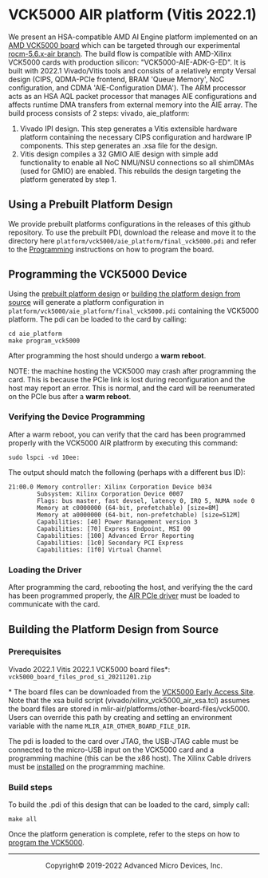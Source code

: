 # VCK5000 AIR platform (Vitis 2022.1) 

We present an HSA-compatible AMD AI Engine platform implemented on an [AMD VCK5000 board](https://www.xilinx.com/products/boards-and-kits/vck5000.html) which can be targeted through our experimental [rocm-5.6.x-air branch](https://github.com/RadeonOpenCompute/ROCR-Runtime/tree/experimental/rocm-5.6.x-air). The build flow is compatible with AMD-Xilinx VCK5000 cards with production silicon: "VCK5000-AIE-ADK-G-ED". It is built with 2022.1 Vivado/Vitis tools and consists of a relatively empty Versal design (CIPS, QDMA-PCIe frontend, BRAM 'Queue Memory', NoC configuration, and CDMA 'AIE-Configuration DMA'). The ARM processor acts as an HSA AQL packet processor that manages AIE configurations and affects runtime DMA transfers from external memory into the AIE array. The build process consists of 2 steps: vivado, aie_platform:

1. Vivado IPI design. This step generates a Vitis extensible hardware platform containing the necessary CIPS configuration and hardware IP components. This step generates an .xsa file for the design. 
2. Vitis design compiles a 32 GMIO AIE design with simple add functionality to enable all NoC NMU/NSU connections so all shimDMAs (used for GMIO) are enabled. This rebuilds the design targeting the platform generated by step 1. 

## Using a Prebuilt Platform Design

We provide prebuilt platforms configurations in the releases of this github repository. To use the prebuilt PDI, download the release and move it to the directory here `platform/vck5000/aie_platform/final_vck5000.pdi` and refer to the [Programming](#Programming-the-VCK5000-Device) instructions on how to program the board.

## Programming the VCK5000 Device
Using the [prebuilt platform design](#Using-a-Prebuilt-Platform-Design) or [building the platform design from source](#Building-the-Platform-Design-from-Source) will generate a platform configuration in `platform/vck5000/aie_platform/final_vck5000.pdi` containing the VCK5000 platform. The pdi can be loaded to the card by calling:
```
cd aie_platform
make program_vck5000
```
After programming the host should undergo a **warm reboot**.

NOTE: the machine hosting the VCK5000 may crash after programming the card. This is because the PCIe link is lost during reconfiguration and the host may report an error. This is normal, and the card will be reenumerated on the PCIe bus after a **warm reboot**.

### Verifying the Device Programming
After a warm reboot, you can verify that the card has been programmed properly with the VCK5000 AIR platfrorm by executing this command:
```
sudo lspci -vd 10ee:
```
The output should match the following (perhaps with a different bus ID):
```
21:00.0 Memory controller: Xilinx Corporation Device b034
        Subsystem: Xilinx Corporation Device 0007
        Flags: bus master, fast devsel, latency 0, IRQ 5, NUMA node 0
        Memory at c0000000 (64-bit, prefetchable) [size=8M]
        Memory at a0000000 (64-bit, non-prefetchable) [size=512M]
        Capabilities: [40] Power Management version 3
        Capabilities: [70] Express Endpoint, MSI 00
        Capabilities: [100] Advanced Error Reporting
        Capabilities: [1c0] Secondary PCI Express
        Capabilities: [1f0] Virtual Channel
```

### Loading the Driver
After programming the card, rebooting the host, and verifying the the card has been programmed properly, the [AIR PCIe driver](../../driver) must be loaded to communicate with the card.

## Building the Platform Design from Source

### Prerequisites
Vivado 2022.1
Vitis 2022.1
VCK5000 board files\*: `vck5000_board_files_prod_si_20211201.zip`

\* The board files can be downloaded from the [VCK5000 Early Access Site](https://www.xilinx.com/member/vck5000.html).  Note that the xsa build script (vivado/xilinx_vck5000_air_xsa.tcl) assumes the board files are stored in mlir-air/platforms/other-board-files/vck5000. Users can override this path by creating and setting an environment variable with the name `MLIR_AIR_OTHER_BOARD_FILE_DIR`.

The pdi is loaded to the card over JTAG, the USB-JTAG cable must be connected to the micro-USB input on the VCK5000 card and a programming machine (this can be the x86 host). The Xilinx Cable drivers must be [installed](https://docs.xilinx.com/r/en-US/ug973-vivado-release-notes-install-license/Installing-Cable-Drivers) on the programming machine. 

### Build steps
To build the .pdi of this design that can be loaded to the card, simply call:
```
make all
```
Once the platform generation is complete, refer to the steps on how to [program the VCK5000](#Programming-the-VCK5000-Device).

-----

<p align="center">Copyright&copy; 2019-2022 Advanced Micro Devices, Inc.</p>
